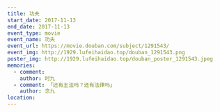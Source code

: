 ```yaml
---
title: 功夫
start_date: 2017-11-13
end_date: 2017-11-13
event_type: movie
event_name: 功夫
event_url: https://movie.douban.com/subject/1291543/
event_img: http://1929.lufeihaidao.top/douban_1291543.png
poster_img: http://1929.lufeihaidao.top/douban_poster_1291543.jpeg
memories:
  - comment: 
    author: 时九
  - comment: 「还有王法吗？还有法律吗」
    author: 念九
location: 
---
```

